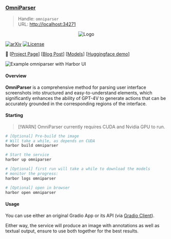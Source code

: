 ### [OmniParser](https://github.com/microsoft/OmniParser)

> Handle: `omniparser`<br/>
> URL: [http://localhost:34271](http://localhost:34271)<br/>

<p align="center">
  <img src="https://github.com/microsoft/OmniParser/raw/master/imgs/logo.png" alt="Logo">
</p>

[![arXiv](https://img.shields.io/badge/Paper-green)](https://arxiv.org/abs/2408.00203)
[![License](https://img.shields.io/badge/License-MIT-yellow.svg)](https://opensource.org/licenses/MIT)

📢 [[Project Page](https://microsoft.github.io/OmniParser/)] [[Blog Post](https://www.microsoft.com/en-us/research/articles/omniparser-for-pure-vision-based-gui-agent/)] [[Models](https://huggingface.co/microsoft/OmniParser)] [[Huggingface demo](https://huggingface.co/spaces/microsoft/OmniParser)]

![Example omniparser with Harbor UI](./omniparser.png)

#### Overview

**OmniParser** is a comprehensive method for parsing user interface screenshots into structured and easy-to-understand elements, which significantly enhances the ability of GPT-4V to generate actions that can be accurately grounded in the corresponding regions of the interface.

#### Starting

> [!WARN]
> OmniParser currently requires CUDA and Nvidia GPU to run.

```bash
# [Optional] Pre-build the image
# Will take a while, as depends on CUDA
harbor build omniparser

# Start the service
harbor up omniparser

# [Optional] first run will take a while to download the models
# monitor the progress:
harbor logs omniparser

# [Optional] open in browser
harbor open omniparser
```

#### Usage

You can use either an original Gradio App or its API (via [Gradio Client](https://www.gradio.app/guides/getting-started-with-the-python-client)).

Either way, the service will produce an image with annotations as well as textual output, ensure to use both together for the best results.


